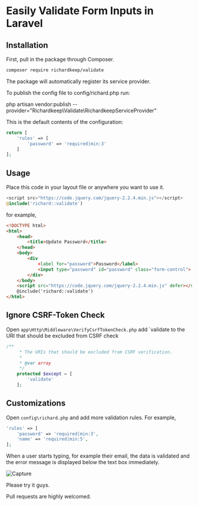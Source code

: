 # Easily Validate Form Inputs in Laravel

## Installation
First, pull in the package through Composer.

```bash
composer require richardkeep/validate
```

The package will automatically register its service provider.

To publish the config file to config/richard.php run:

php artisan vendor:publish --provider="Richardkeep\Validate\RichardkeepServiceProvider"

This is the default contents of the configuration:

```php
return [
    'rules' => [
        'password' => 'required|min:3'
    ]
];
```

## Usage
Place this code in your layout file or anywhere you want to use it.

```php
<script src="https://code.jquery.com/jquery-2.2.4.min.js"></script>
@include('richard::validate')
```

for example,
```html
<!DOCTYPE html>
<html>
    <head>
        <title>Update Password</title>
    </head>
    <body>
        <div
            <label for="password">Password</label>
            <input type="password" id="password" class="form-control">
        </div>
    </body>
    <script src="https://code.jquery.com/jquery-2.2.4.min.js" defer></script>
    @include('richard::validate')
</html>
```

## Ignore CSRF-Token Check
Open `app\Http\Middleware\VerifyCsrfTokenCheck.php` add `validate to the URI that should be excluded from CSRF check

```php
/**
     * The URIs that should be excluded from CSRF verification.
     *
     * @var array
     */
    protected $except = [
        'validate'
    ];
```

## Customizations

Open `config\richard.php` and add more validation rules. For example,

```php
'rules' => [
    'password' => 'required|min:3',
    'name' => 'required|min:5', 
];
```

When a user starts typing, for example their email, the data is validated and the error message is displayed below the text box immediately. 

![Capture](https://user-images.githubusercontent.com/3874381/72202629-eae4ca00-3472-11ea-9e40-28e1560720fa.JPG)

Please try it guys. 

Pull requests are highly welcomed. 
